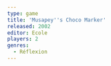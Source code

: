 ```yaml
---
type: game
title: 'Musapey''s Choco Marker'
released: 2002
editor: Ecole
players: 2
genres:
  - Réflexion
---
```

